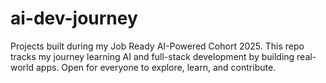 # ai-dev-journey
Projects built during my Job Ready AI-Powered Cohort 2025. This repo tracks my journey learning AI and full-stack development by building real-world apps. Open for everyone to explore, learn, and contribute.
